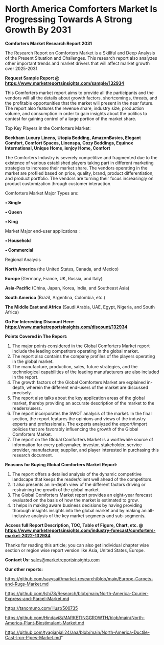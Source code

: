 # North America Comforters Market Is Progressing Towards A Strong Growth By 2031

<strong>Comforters Market Research Report 2031</strong>

The Research Report on Comforters Market is a Skillful and Deep Analysis of the Present Situation and Challenges. This research report also analyzes other important trends and market drivers that will affect market growth over 2025-2031.

<strong>Request Sample Report @ <a href=https://www.marketreportsinsights.com/sample/132934>https://www.marketreportsinsights.com/sample/132934</a></strong>

This Comforters market report aims to provide all the participants and the vendors will all the details about growth factors, shortcomings, threats, and the profitable opportunities that the market will present in the near future. The report also features the revenue share, industry size, production volume, and consumption in order to gain insights about the politics to contest for gaining control of a large portion of the market share.

Top Key Players in the Comforters Market:

<strong>Beckham Luxury Linens, Utopia Bedding, AmazonBasics, Elegant Comfort, Comfort Spaces, Linenspa, Cozy Beddings, Equinox International, Unique Home, ienjoy Home, Comfort</strong>

The Comforters Industry is severely competitive and fragmented due to the existence of various established players taking part in different marketing strategies to increase their market share. The vendors operating in the market are profiled based on price, quality, brand, product differentiation, and product portfolio. The vendors are turning their focus increasingly on product customization through customer interaction.

Comforters Market Major Types are:

<strong>• Single

• Queen

• King</strong>

Market Major end-user applications :

<strong>• Household

• Commercial</strong>

Regional Analysis

</u><strong><b>North America</b></strong> (the United States, Canada, and Mexico)

<strong><b>Europe </b></strong>(Germany, France, UK, Russia, and Italy)

<strong><b>Asia-Pacific</b></strong> (China, Japan, Korea, India, and Southeast Asia)

<strong><b>South America</b></strong> (Brazil, Argentina, Colombia, etc.)

<strong><b>The Middle East and Africa</b></strong> (Saudi Arabia, UAE, Egypt, Nigeria, and South Africa)

<strong>Go For Interesting Discount Here: <a href=https://www.marketreportsinsights.com/discount/132934>https://www.marketreportsinsights.com/discount/132934</a></strong>

<strong>Points Covered in The Report:</strong>
<ol>
  <li>The major points considered in the Global Comforters Market report include the leading competitors operating in the global market.</li>
  <li>The report also contains the company profiles of the players operating in the global market.</li>
  <li>The manufacture, production, sales, future strategies, and the technological capabilities of the leading manufacturers are also included in the report.</li>
  <li>The growth factors of the Global Comforters Market are explained in-depth, wherein the different end-users of the market are discussed precisely.</li>
  <li>The report also talks about the key application areas of the global market, thereby providing an accurate description of the market to the readers/users.</li>
  <li>The report incorporates the SWOT analysis of the market. In the final section, the report features the opinions and views of the industry experts and professionals. The experts analyzed the export/import policies that are favorably influencing the growth of the Global Comforters Market.</li>
  <li>The report on the Global Comforters Market is a worthwhile source of information for every policymaker, investor, stakeholder, service provider, manufacturer, supplier, and player interested in purchasing this research document.</li>
</ol>
<strong>Reasons for Buying Global Comforters Market Report:</strong>

<ol>
  <li>The report offers a detailed analysis of the dynamic competitive landscape that keeps the reader/client well ahead of the competitors.</li>
  <li>It also presents an in-depth view of the different factors driving or restraining the growth of the global market.</li>
  <li>The Global Comforters Market report provides an eight-year forecast evaluated on the basis of how the market is estimated to grow.</li>
  <li>It helps in making aware business decisions by having providing thorough insights insights into the global market and by making an all-inclusive analysis of the key market segments and sub-segments.</li>
</ol>
<strong>Access full Report Description, TOC, Table of Figure, Chart, etc. @ <a href=https://www.marketreportsinsights.com/industry-forecast/comforters-market-2022-132934>https://www.marketreportsinsights.com/industry-forecast/comforters-market-2022-132934</a></strong>


Thanks for reading this article; you can also get individual chapter wise section or region wise report version like Asia, United States, Europe.

<strong>Contact Us:</strong>
sales@marketreportsinsights.com

<strong>Our other reports:</strong>

<a href=https://github.com/sayysaif/market-research/blob/main/Europe-Carpets-and-Rugs-Market.md>https://github.com/sayysaif/market-research/blob/main/Europe-Carpets-and-Rugs-Market.md</a>

<a href=https://github.com/Ishi78/Research/blob/main/North-America-Courier-Express-and-Parcel-Market.md>https://github.com/Ishi78/Research/blob/main/North-America-Courier-Express-and-Parcel-Market.md</a>

<a href=https://tanomuno.com/illust/500735>https://tanomuno.com/illust/500735</a>

<a href=https://github.com/Hindavi8/MARKETINGGROWTH/blob/main/North-America-Plant-Biostimulant-Market.md>https://github.com/Hindavi8/MARKETINGGROWTH/blob/main/North-America-Plant-Biostimulant-Market.md</a>

<a href=https://github.com/tyagianjali24/aaa/blob/main/North-America-Ductile-Cast-Iron-Pipes-Market.md>https://github.com/tyagianjali24/aaa/blob/main/North-America-Ductile-Cast-Iron-Pipes-Market.md</a>"
